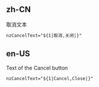 ## zh-CN

取消文本

```html
nzCancelText="${1|取消,关闭|}"
```

## en-US

Text of the Cancel button

```html
nzCancelText="${1|Cancel,Close|}"
```
